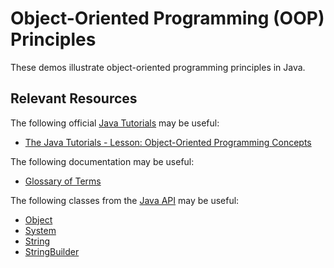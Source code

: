 Object-Oriented Programming (OOP) Principles
=================================================

These demos illustrate object-oriented programming principles in Java.

## Relevant Resources ##

The following official [Java Tutorials](https://docs.oracle.com/javase/tutorial/index.html) may be useful:

- [The Java Tutorials - Lesson: Object-Oriented Programming Concepts](https://docs.oracle.com/javase/tutorial/java/concepts/index.html)

The following documentation may be useful:

- [Glossary of Terms](https://docs.oracle.com/javase/tutorial/information/glossary.html)

The following classes from the [Java API](https://docs.oracle.com/en/java/javase/12/docs/api/index.html) may be useful:

- [Object](https://docs.oracle.com/en/java/javase/12/docs/api/java.base/java/lang/Object.html)
- [System](https://docs.oracle.com/en/java/javase/12/docs/api/java.base/java/lang/System.html)
- [String](https://docs.oracle.com/en/java/javase/12/docs/api/java.base/java/lang/String.html)
- [StringBuilder](https://docs.oracle.com/en/java/javase/12/docs/api/java.base/java/lang/StringBuilder.html)
